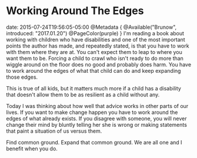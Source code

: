# Working Around The Edges
date: 2015-07-24T19:56:05-05:00
@Metadata {
  @Available("Brunow", introduced: "2017.01.20")
  @PageColor(purple)
}
I'm reading a book about working with children who have disabilities and one of the most important points the author has made, and repeatedly stated, is that you have to work with them where they are at. You can't expect them to leap to where you want them to be. Forcing a child to crawl who isn't ready to do more than wiggle around on the floor does no good and probably does harm. You have to work around the edges of what that child can do and keep expanding those edges.

This is true of all kids, but it matters much more if a child has a disability that doesn't allow them to be as resilient as a child without any.

Today I was thinking about how well that advice works in other parts of our lives. If you want to make change happen you have to work around the edges of what already exists. If you disagree with someone, you will never change their mind by bluntly telling her she is wrong or making statements that paint a situation of us versus them.

Find common ground. Expand that common ground. We are all one and I benefit when you do.
